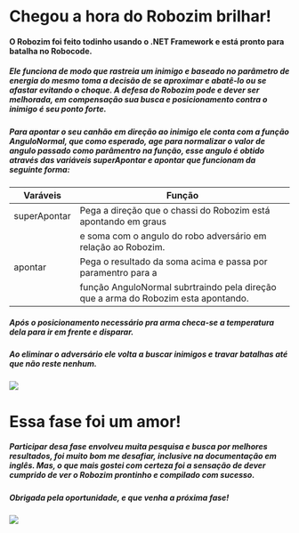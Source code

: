 # Chegou a hora do Robozim brilhar!

#### O Robozim foi feito todinho usando o .NET Framework e está pronto para batalha no Robocode.
##### Ele funciona de modo que rastreia um inimigo e baseado no parâmetro de energia do mesmo toma a decisão de se aproximar e abatê-lo ou se afastar evitando o choque. A defesa do Robozim pode e dever ser melhorada, em compensação sua busca e posicionamento contra o inimigo é seu ponto forte.
##### Para apontar o seu canhão em direção ao inimigo ele conta com a função *AnguloNormal*, que como esperado, age para normalizar o valor de angulo passado como parâmentro na função, esse angulo é obtido através das variáveis *superApontar* e *apontar* que funcionam da seguinte forma:

| Varáveis        |  Função |
|-----------------|---------|
|  superApontar   | Pega a direção que o chassi do Robozim está apontando em graus  |
|                 | e soma com o angulo do robo adversário em relação ao Robozim.  |
|  apontar        | Pega o resultado da soma acima e passa por paramentro para a   |
|                 | função AnguloNormal subrtraindo pela direção que a arma do Robozim esta apontando.  |

##### Após o posicionamento necessário pra arma checa-se a temperatura dela para ir em frente e disparar.
##### Ao eliminar o adversário ele volta a buscar inimigos e travar batalhas até que não reste nenhum.

![](https://media.giphy.com/media/rhfxbPtm4m5uo/giphy.gif)

# Essa fase foi um amor!

##### Participar desa fase envolveu muita pesquisa e busca por melhores resultados, foi muito bom me desafiar, inclusive na documentação em inglês. Mas, o que mais gostei com certeza foi a sensação de dever cumprido de ver o Robozim prontinho e compilado com sucesso.
##### Obrigada pela oportunidade, e que venha a próxima fase!

![](https://media.giphy.com/media/VZXuygf0oUb5u/giphy.gif)